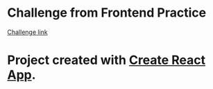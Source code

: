 # Challenge from Frontend Practice
[Challenge link](https://www.frontendpractice.com/projects/backstage-talks)
 
# Project created with [Create React App](https://github.com/facebook/create-react-app).
